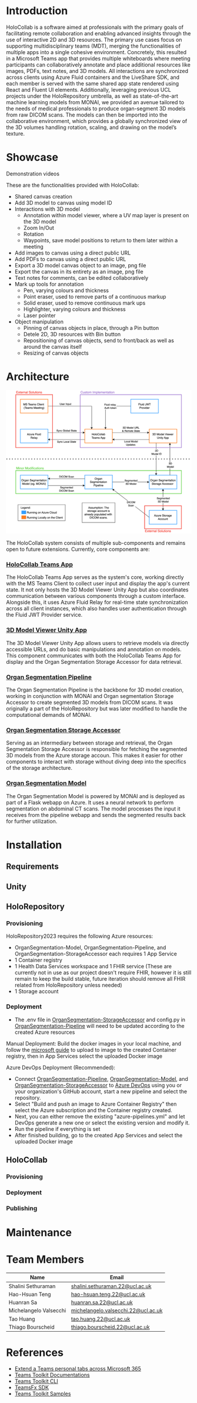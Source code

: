 # Introduction
HoloCollab is a software aimed at professionals with the primary goals of facilitating remote collaboration and enabling advanced insights through the use of interactive 2D and 3D resources.
The primary use cases focus on supporting multidisciplinary teams (MDT), merging the functionalities of multiple apps into a single cohesive environment.
Concretely, this resulted in a Microsoft Teams app that provides multiple whiteboards where meeting participants can collaboratively annotate and place additional resources like images, PDFs, text notes, and 3D models.
All interactions are synchronized across clients using Azure Fluid containers and the LiveShare SDK, and each member is served with the same shared app state rendered using React and Fluent UI elements.
Additionally, leveraging previous UCL projects under the HoloRepository umbrella, as well as state-of-the-art machine learning models from MONAI, we provided an avenue tailored to the needs of medical professionals to produce organ-segment 3D models from raw DICOM scans.
The models can then be imported into the collaborative environment, which provides a globally synchronized view of the 3D volumes handling rotation, scaling, and drawing on the model’s texture.

# Showcase 
Demonstration videos

These are the functionalities provided with HoloCollab:
* Shared canvas creation
* Add 3D model to canvas using model ID
* Interactions with 3D model
  * Annotation within model viewer, where a UV map layer is present on the 3D model
  * Zoom In/Out
  * Rotation
  * Waypoints, save model positions to return to them later within a meeting
* Add images to canvas using a direct public URL
* Add PDFs to canvas using a direct public URL
* Export a 3D model canvas object to an image, png file
* Export the canvas in its entirety as an image, png file 
* Text notes for comments, can be edited collaboratively  
* Mark up tools for annotation
  * Pen, varying colours and thickness
  * Point eraser, used to remove parts of a continuous markup
  * Solid eraser, used to remove continuous mark ups
  * Highlighter, varying colours and thickness
  * Laser pointer
* Object manipulation
  * Pinning of canvas objects in place, through a Pin button
  * Detele 2D, 3D resources with Bin button
  * Repositioning of canvas objects, send to front/back as well as around the canvas itself  
  * Resizing of canvas objects  

# Architecture

![System Diagram](./public/AchitectureDiagram.png)

The HoloCollab system consists of multiple sub-components and remains open to future extensions. Currently, core components are:

### [HoloCollab Teams App](https://github.com/Holo-Repository/MSTeams-WebApp)

The HoloCollab Teams App serves as the system's core, working directly with the MS Teams Client to collect user input and display the app's current state. It not only hosts the 3D Model Viewer Unity App but also coordinates communication between various components through a custom interface. Alongside this, it uses Azure Fluid Relay for real-time state synchronization across all client instances, which also handles user authentication through the Fluid JWT Provider service.


### [3D Model Viewer Unity App](https://github.com/Holo-Repository/Unity3D-ModelViewer)

The 3D Model Viewer Unity App allows users to retrieve models via directly accessible URLs, and do basic manipulations and annotation on models. This component communicates with both the HoloCollab Teams App for display and the Organ Segmentation Storage Accessor for data retrieval.

### [Organ Segmentation Pipeline](https://github.com/Holo-Repository/OrganSegmentation-Pipeline)
The Organ Segmentation Pipeline is the backbone for 3D model creation, working in conjunction with MONAI and Organ segmentation Storage Accessor to create segmented 3D models from DICOM scans. It was originally a part of the HoloRepository but was later modified to handle the computational demands of MONAI.

### [Organ Segmentation Storage Accessor](https://github.com/Holo-Repository/OrganSegmentation-StorageAccessor)
Serving as an intermediary between storage and retrieval, the Organ Segmentation Storage Accessor is responsible for fetching the segmented 3D models from the Azure storage accoun. This makes it easier for other components to interact with storage without diving deep into the specifics of the storage architecture.

### [Organ Segmentation Model](https://github.com/Holo-Repository/OrganSegmentation-Model#run-docker-and-connect-docker-to-the-port-5000)
The Organ Segmentation Model is powered by MONAI and is deployed as part of a Flask webapp on Azure. It uses a neural network to perform segmentation on abdominal CT scans. The model processes the input it receives from the pipeline webapp and sends the segmented results back for further utilization.

# Installation


## Requirements


## Unity


## HoloRepository
### Provisioning
HoloRepository2023 requires the following Azure resources:
- OrganSegmentation-Model, OrganSegmentation-Pipeline, and OrganSegmentation-StorageAccessor each requires 1 App Service
- 1	Container registry
- 1 Health Data Services workspace and 1 FHIR service (These are currently not in use as our project doesn't require FHIR, however it is still remain to keep the build stable, future iteration should remove all FHIR related from HoloRepository unless needed)
- 1 Storage account

### Deployment
- The .env file in [OrganSegmentation-StorageAccessor](https://github.com/Holo-Repository/OrganSegmentation-StorageAccessor) and config.py in [OrganSegmentation-Pipeline](https://github.com/Holo-Repository/OrganSegmentation-Pipeline) will need to be updated according to the created Azure resources

Manual Deployment: Build the docker images in your local machine, and follow the [microsoft guide](https://learn.microsoft.com/en-us/azure/container-registry/container-registry-get-started-docker-cli?tabs=azure-cli) to upload to image to the created Container registry, then in App Services select the uploaded Docker image

Azure DevOps Deployment (Recommended): 
- Connect [OrganSegmentation-Pipeline](https://github.com/Holo-Repository/OrganSegmentation-Pipeline), [OrganSegmentation-Model](https://github.com/Holo-Repository/OrganSegmentation-Model), and [OrganSegmentation-StorageAccessor](https://github.com/Holo-Repository/OrganSegmentation-StorageAccessor) to [Azure DevOps](https://azure.microsoft.com/en-gb/products/devops) using you or your organization's GitHub account, start a new pipeline and select the repository. 
- Select "Build and push an image to Azure Container Registry" then select the Azure subscription and the Container registry created. 
- Next, you can either remove the existing "azure-pipelines.yml" and let DevOps generate a new one or select the existing version and modify it.
- Run the pipeline if everything is set
- After finished building, go to the created App Services and select the uploaded Docker image


## HoloCollab

### Provisioning

### Deployment

### Publishing

# Maintenance

# Team Members
| Name                  | Email                                |
|-----------------------|--------------------------------------|
|Shalini Sethuraman     | shalini.sethuraman.22@ucl.ac.uk      |
|Hao-Hsuan Teng         | hao-hsuan.teng.22@ucl.ac.uk          |
|Huanran Sa             | huanran.sa.22@ucl.ac.uk              |
|Michelangelo Valsecchi | michelangelo.valsecchi.22@ucl.ac.uk  |
|Tao Huang              | tao.huang.22@ucl.ac.uk               |
|Thiago Bourscheid      | thiago.bourscheid.22@ucl.ac.uk       |

# References

* [Extend a Teams personal tabs across Microsoft 365](https://docs.microsoft.com/microsoftteams/platform/m365-apps/extend-m365-teams-personal-tab?tabs=manifest-teams-toolkit)
* [Teams Toolkit Documentations](https://docs.microsoft.com/microsoftteams/platform/toolkit/teams-toolkit-fundamentals)
* [Teams Toolkit CLI](https://docs.microsoft.com/microsoftteams/platform/toolkit/teamsfx-cli)
* [TeamsFx SDK](https://docs.microsoft.com/microsoftteams/platform/toolkit/teamsfx-sdk)
* [Teams Toolkit Samples](https://github.com/OfficeDev/TeamsFx-Samples)
